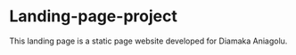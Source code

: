 # Landing-page-project
This landing page is a static page website developed for Diamaka Aniagolu.


